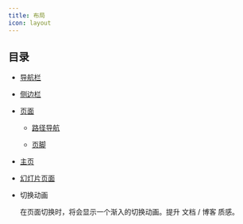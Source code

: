 ```yaml
---
title: 布局
icon: layout
---
```


## 目录

- [导航栏](navbar.md)

- [侧边栏](sidebar.md)

- [页面](page.md)

  - [路径导航](breadcrumb.md)

  - [页脚](footer.md)

- [主页](home.md)

- [幻灯片页面](slides.md)

- 切换动画

  在页面切换时，将会显示一个渐入的切换动画。提升 文档 / 博客 质感。
